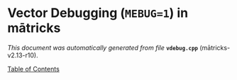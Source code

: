 
# Vector Debugging (`MEBUG=1`) in mātricks
_This document was automatically generated from file_ **`vdebug.cpp`** (mātricks-v2.13-r10).


[Table of Contents](README.md)
